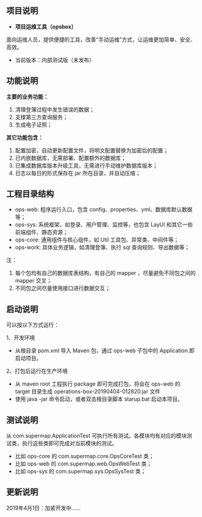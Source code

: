 

## 项目说明

- **项目运维工具（opsbox）**

面向运维人员，提供便捷的工具，改善“手动运维”方式，让运维更加简单、安全、高效。

- 当前版本：内部测试版（未发布）

## 功能说明

**主要的业务功能：**

1. 清理登簿过程中发生错误的数据；
2. 支撑第三方查询服务；
3. 生成电子证照；

**其它功能包含：**
1. 配置加密，自动更新配置文件，将明文配置替换为加密后的配置；
2. 已内嵌数据库，无需部署、配置额外的数据库；
3. 已集成数据库版本升级工具，无需进行手动维护数据库版本；
4. 日志以每日的形式保存在 jar 所在目录，并自动压缩；

## 工程目录结构

- ops-web: 程序运行入口，包含 config、properties、yml、数据库默认数据等；
- ops-sys: 系统框架，如登录、用户管理、监控等，也包含 LayUI 和其它一些前端组件、静态资源；
- ops-core: 通用组件与核心组件，如 Util 工具包、异常类、中间件等；
- ops-work: 具体业务逻辑，如清理登簿、执行 sql 查询规则、导出数据等； 

注：
1. 每个包均有自己的数据库表结构，有自己的 mapper ，尽量避免不同包之间的 mapper 交叉；
2. 不同包之间尽量使用接口进行数据交互；

## 启动说明

可以按以下方式运行：

1、开发环境

- 从根目录 pom.xml 导入 Maven 包，通过 ops-web 子包中的 Application 即启动项目。

2、打包后运行在生产环境

- 从 maven root 工程执行 package 即可完成打包，将会在 ops-web 的 target 目录生成 operations-box-20190404-012820.jar 文件
- 使用 java -jar 命令启动，或者双击根目录脚本 starup.bat 启动本项目。

## 测试说明

从 com.supermap.ApplicationTest 可执行所有测试。各模块均有对应的模块测试类，执行这些类即可完成对当前模块的测试。

- 比如 ops-core 的 com.supermap.core.OpsCoreTest 类；
- 比如 ops-web 的 com.supermap.web.OpsWebTest 类；
- 比如 ops-sys 的 com.supermap.sys.OpsSysTest 类；

## 更新说明

2019年4月1日：加紧开发中……